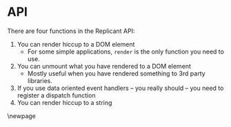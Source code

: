 # API

There are four functions in the Replicant API:

1. You can render hiccup to a DOM element
   * For some simple applications, `render` is the only function you need to use.
2. You can unmount what you have rendered to a DOM element
   * Mostly useful when you have rendered something to 3rd party libraries.
3. If you use data oriented event handlers – you really should – you need to register a dispatch function
4. You can render hiccup to a string

\newpage